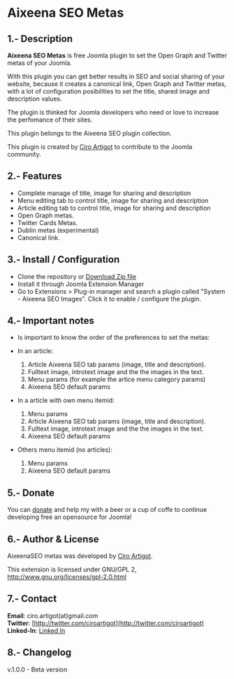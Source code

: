 
Aixeena SEO Metas
===============

1.- Description
---------------------------  

**Aixeena SEO Metas** is free Joomla plugin  to set the Open Graph and Twitter metas of your Joomla.

With this plugin you can get better results in SEO and social sharing of your website, because it creates a canonical link, Open Graph and Twitter metas, with a lot of configuration posibilities to set the title, shared image and description values.

The plugin is thinked for Joomla developers who need or love to increase the perfomance of their sites.

This plugin belongs to the Aixeena SEO plugin collection.

This plugin is created by [Ciro Artigot](http://twitter/ciroartigot) to contribute to the Joomla community.

2.- Features
---------------------------
* Complete manage of title, image for sharing and description
* Menu editing tab to control title, image for sharing and description
* Article editing tab to control title, image for sharing and description
* Open Graph metas.
* Twitter Cards Metas.
* Dublin metas (experimental)
* Canonical link.

3.- Install / Configuration
--------------------------- 
- Clone the repository or [Download Zip file](https://github.com/CiroArtigot/aixeenaseometas/archive/master.zip)
- Install it through Joomla Extension Manager 
- Go to Extensions > Plug-in manager and search a plugin called "System - Aixeena SEO Images". Click it to enable / configure the plugin.

4.- Important notes
---------------------------

* Is important to know the order of the preferences to set the metas:

* In an article:
  1. Article Aixeena SEO tab params (image, title and description).
  2. Fulltext image, introtext image and the the images in the text.
  3. Menu params (for example the artice menu category params)
  4. Aixeena SEO default params
  
 * In a article with own menu itemid:
   1. Menu params 
   2. Article Aixeena SEO tab params (image, title and description).
   3. Fulltext image, introtext image and the the images in the text.
   4. Aixeena SEO default params
  
  * Others menu itemid (no articles):
    1. Menu params 
    2. Aixeena SEO default params

5.- Donate
---------------------------
You can [donate](https://www.paypal.com/donate/?token=YJ_4RSeWoYiDjVYv0nqui0cvJgVJMI7Gp0NoDFs0URpD_VrWNAcwPy5bw3ZLWTcvSKEoW0&country.x=US&locale.x=US) and help my with a beer or a cup of coffe to continue developing free an opensource for Joomla!

6.- Author & License
---------------------------
AixeenaSEO metas was developed by [Ciro Artigot](http://twitter.com/ciroartigot).

This extension is licensed under GNU/GPL 2, http://www.gnu.org/licenses/gpl-2.0.html  

7.- Contact
---------------------------
**Email**: ciro.artigot(at)gmail.com  
**Twitter**: [http://twitter.com/ciroartigot](http://twitter.com/ciroartigot)  
**Linked-In**: [Linked In](https://www.linkedin.com/in/ciroartigot)  

8.- Changelog
---------------------------
v.1.0.0 - Beta version  
